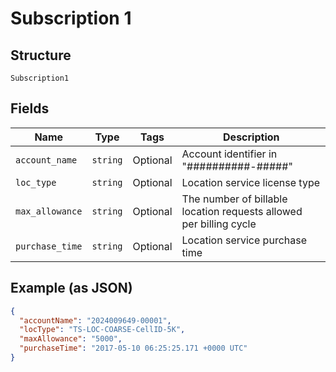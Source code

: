 
# Subscription 1

## Structure

`Subscription1`

## Fields

| Name | Type | Tags | Description |
|  --- | --- | --- | --- |
| `account_name` | `string` | Optional | Account identifier in "##########-#####" |
| `loc_type` | `string` | Optional | Location service license type |
| `max_allowance` | `string` | Optional | The number of billable location requests allowed per billing cycle |
| `purchase_time` | `string` | Optional | Location service purchase time |

## Example (as JSON)

```json
{
  "accountName": "2024009649-00001",
  "locType": "TS-LOC-COARSE-CellID-5K",
  "maxAllowance": "5000",
  "purchaseTime": "2017-05-10 06:25:25.171 +0000 UTC"
}
```


